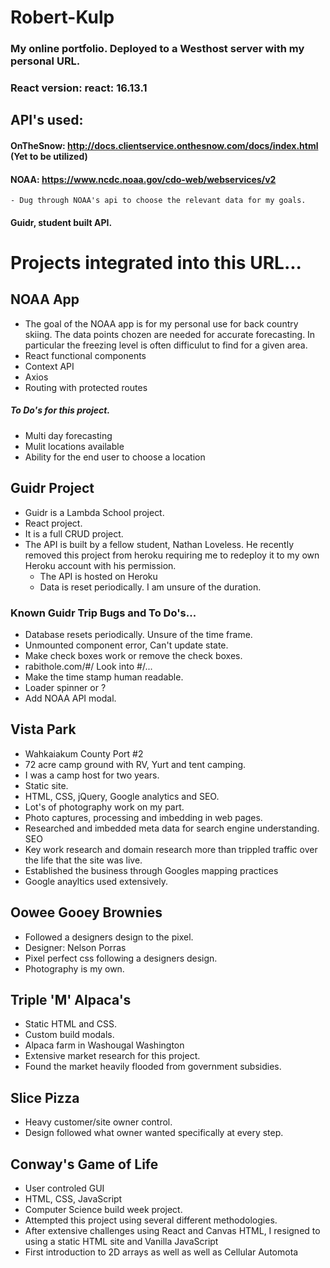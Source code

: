 # Robert-Kulp 
### My online portfolio. Deployed to a Westhost server with my personal URL.
### React version: react: 16.13.1

## API's used: 
#### OnTheSnow: http://docs.clientservice.onthesnow.com/docs/index.html (Yet to be utilized)
#### NOAA: https://www.ncdc.noaa.gov/cdo-web/webservices/v2
	- Dug through NOAA's api to choose the relevant data for my goals.
#### Guidr, student built API.


# Projects integrated into this URL...
## NOAA App
- The goal of the NOAA app is for my personal use for back country skiing. The data points chozen are needed for accurate forecasting. In particular the freezing level is often difficulut to find for a given area. 
- React functional components
- Context API
- Axios
- Routing with protected routes
##### To Do's for this project.
-	Multi day forecasting
-	Mulit locations available
-	Ability for the end user to choose a location


## Guidr Project
- Guidr is a Lambda School project. 
- React project.
- It is a full CRUD project. 
- The API is built by a fellow student, Nathan Loveless. He recently removed this project from heroku requiring me to redeploy it to my own Heroku account with his permission. 
	- The API is hosted on Heroku
	- Data is reset periodically. I am unsure of the duration.

### Known Guidr Trip Bugs and To Do's...
- Database resets periodically. Unsure of the time frame. 
- Unmounted component error, Can't update state. 
- Make check boxes work or remove the check boxes.
- rabithole.com/#/ Look into #/...
- Make the time stamp human readable. 
- Loader spinner or ? 
- Add NOAA API modal. 


## Vista Park
- Wahkaiakum County Port #2
- 72 acre camp ground with RV, Yurt and tent camping.
- I was a camp host for two years.
- Static site.
-	HTML, CSS, jQuery, Google analytics and SEO.
-	Lot's of photography work on my part. 
-	Photo captures, processing and imbedding in web pages.
-	Researched and imbedded meta data for search engine understanding. SEO
-	Key work research and domain research more than trippled traffic over the life that the site was live. 
-	Established the business through Googles mapping practices
-	Google anayltics used extensively.


## Oowee Gooey Brownies
-	Followed a designers design to the pixel. 
-	Designer: Nelson Porras
-	Pixel perfect css following a designers design. 
-	Photography is my own. 


## Triple 'M' Alpaca's
-	Static HTML and CSS. 
-	Custom build modals. 
-	Alpaca farm in Washougal Washington
-	Extensive market research for this project. 
-	Found the market heavily flooded from government subsidies. 


## Slice Pizza
-	Heavy customer/site owner control.
-	Design followed what owner wanted specifically at every step. 


## Conway's Game of Life
-	User controled GUI
-	HTML, CSS, JavaScript
-	Computer Science build week project.
-	Attempted this project using several different methodologies. 
-	After extensive challenges using React and Canvas HTML, I resigned to using a static HTML site and Vanilla JavaScript
-	First introduction to 2D arrays as well as well as Cellular Automota
